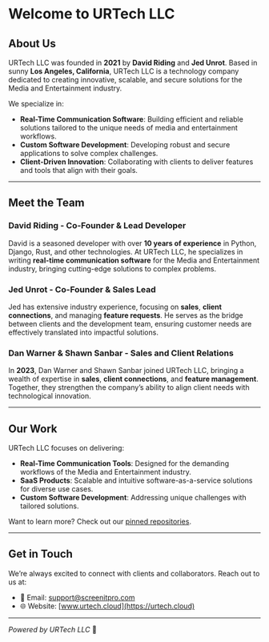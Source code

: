 # Welcome to URTech LLC

## About Us
URTech LLC was founded in **2021** by **David Riding** and **Jed Unrot**. Based in sunny **Los Angeles, California**, URTech LLC is a technology company dedicated to creating innovative, scalable, and secure solutions for the Media and Entertainment industry.

We specialize in:
- **Real-Time Communication Software**: Building efficient and reliable solutions tailored to the unique needs of media and entertainment workflows.
- **Custom Software Development**: Developing robust and secure applications to solve complex challenges.
- **Client-Driven Innovation**: Collaborating with clients to deliver features and tools that align with their goals.

---

## Meet the Team

### **David Riding** - Co-Founder & Lead Developer
David is a seasoned developer with over **10 years of experience** in Python, Django, Rust, and other technologies. At URTech LLC, he specializes in writing **real-time communication software** for the Media and Entertainment industry, bringing cutting-edge solutions to complex problems.

### **Jed Unrot** - Co-Founder & Sales Lead
Jed has extensive industry experience, focusing on **sales**, **client connections**, and managing **feature requests**. He serves as the bridge between clients and the development team, ensuring customer needs are effectively translated into impactful solutions.

### **Dan Warner & Shawn Sanbar** - Sales and Client Relations
In **2023**, Dan Warner and Shawn Sanbar joined URTech LLC, bringing a wealth of expertise in **sales**, **client connections**, and **feature management**. Together, they strengthen the company’s ability to align client needs with technological innovation.

---

## Our Work
URTech LLC focuses on delivering:
- **Real-Time Communication Tools**: Designed for the demanding workflows of the Media and Entertainment industry.
- **SaaS Products**: Scalable and intuitive software-as-a-service solutions for diverse use cases.
- **Custom Software Development**: Addressing unique challenges with tailored solutions.

Want to learn more? Check out our [pinned repositories](https://github.com/URTech-LLC).

---

## Get in Touch
We’re always excited to connect with clients and collaborators. Reach out to us at:
- 📧 Email: [support@screenitpro.com](mailto:support@screenitpro.com)
- 🌐 Website: [www.urtech.cloud](https://urtech.cloud)

---

*Powered by URTech LLC* 🚀
